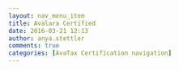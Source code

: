 ```yaml
---
layout: nav_menu_item
title: Avalara Certified
date: 2016-03-21 12:13
author: anya.stettler
comments: true
categories: [AvaTax Certification navigation]
---
```


